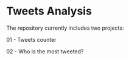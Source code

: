 # Tweets Analysis

The repository currently includes two projects:

01 - Tweets counter

02 - Who is the most tweeted?
